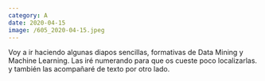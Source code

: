 ```yaml
--- 
category: A 
date: 2020-04-15 
image: /605_2020-04-15.jpeg 
--- 
```


Voy a ir haciendo algunas diapos sencillas, formativas de Data Mining y Machine Learning. Las iré numerando para que os cueste poco localizarlas. y también las acompañaré de texto por otro lado.